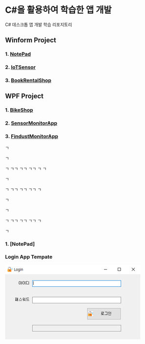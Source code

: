# C#을 활용하여 학습한 앱 개발
C# 데스크톱 앱 개발 학습 리포지토리

## Winform Project
### 1. [NotePad](https://github.com/junseongwoo/StudyDesktopApp/tree/main/WinformApp/WinExecutiveBank/MyNotePadApp)
### 2. [IoTSensor](https://github.com/junseongwoo/StudyDesktopApp/tree/main/WinformApp/WinFormAdvancedBank/IoTSensorMonApp)
### 3. [BookRentalShop](https://github.com/junseongwoo/StudyDesktopApp/tree/main/WinformApp/WinFormAdvancedBank/BookRentalShopApp)

## WPF Project
### 1. [BikeShop](https://github.com/junseongwoo/StudyDesktopApp/tree/main/WPFApp/WpfAdvBank/WpfPracticeApp)
### 2. [SensorMonitorApp](https://github.com/junseongwoo/StudyDesktopApp/tree/main/WPFApp/WpfAdvBank/PhotoSensorMonApp)
### 3. [FindustMonitorApp](https://github.com/junseongwoo/StudyDesktopApp/tree/main/WPFApp/WpfAdvBank/FineDustMonApp)


ㄱ


ㄱ

ㄱ
ㄱㄱ
ㄱㄱ
ㄱㄱ
ㄱ
ㄱ


ㄱ

ㄱ
ㄱㄱ
ㄱㄱ
ㄱㄱ
ㄱ



ㄱ


ㄱ

ㄱ
ㄱㄱ
ㄱㄱ
ㄱㄱ
ㄱ

ㄱ
### 1. [NotePad]

### Login App Tempate
 ![결과1](/WinformApp/PracticeWinApp/LoginApp/result.png "로그인 앱 템플릿")
